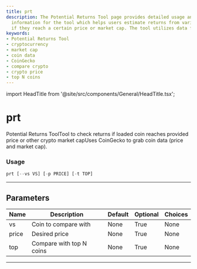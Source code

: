 ```yaml
---
title: prt
description: The Potential Returns Tool page provides detailed usage and parameter
  information for the tool which helps users estimate returns from various cryptocurrencies
  if they reach a certain price or market cap. The tool utilizes data from CoinGecko.
keywords:
- Potential Returns Tool
- cryptocurrency
- market cap
- coin data
- CoinGecko
- compare crypto
- crypto price
- top N coins
---
```


import HeadTitle from '@site/src/components/General/HeadTitle.tsx';

<HeadTitle title="prt - Crypto - Reference | OpenBB Terminal Docs" />

# prt

Potential Returns ToolTool to check returns if loaded coin reaches provided price or other crypto market capUses CoinGecko to grab coin data (price and market cap).

### Usage

```python
prt [--vs VS] [-p PRICE] [-t TOP]
```

---

## Parameters

| Name | Description | Default | Optional | Choices |
| ---- | ----------- | ------- | -------- | ------- |
| vs | Coin to compare with | None | True | None |
| price | Desired price | None | True | None |
| top | Compare with top N coins | None | True | None |

---
